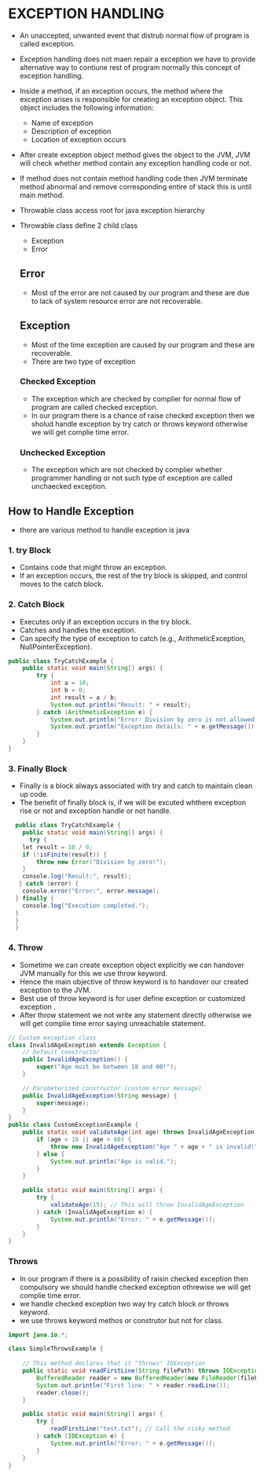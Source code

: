 # EXCEPTION HANDLING 
- An unaccepted, unwanted event that distrub normal flow of program is called exception.
- Exception handling does not maen repair a exception we have to provide alternative way to contiune rest of program normally this concept of exception handling.
- Inside a method, if an exception occurs, the method where the exception arises is responsible for creating an exception object. This object includes the following information:
  - Name of exception
  - Description of exception
  - Location of exception occurs
- After create exception object method gives the object to the JVM, JVM will check whether method contain any exception handling code or not.
- If method does not contain method handling code then JVM terminate method abnormal and remove corresponding entire of stack this is until main method.
- Throwable class access root for java exception hierarchy
- Throwable class define 2 child class
   - Exception
   - Error

   ## Error
     - Most of the error are not caused by our program and these are due to lack of system resource error are not recoverable.
       
   ## Exception
     - Most of the time exception are caused by our program and these are recoverable.
     - There are two type of exception

   ### Checked Exception
     - The exception which are checked by complier for normal flow of program are called checked exception.
     - In our program there is a chance of raise checked exception then we sholud handle exception by try catch or throws keyword otherwise we will get complie time error.

   ### Unchecked Exception
     - The exception which are not checked by complier whether programmer handling or not such type of exception are called unchaecked exception.
 
## How to Handle Exception 
- there are various method to handle exception is java
  
### 1. try Block 
- Contains code that might throw an exception.
- If an exception occurs, the rest of the try block is skipped, and control moves to the catch block.

### 2. Catch Block
- Executes only if an exception occurs in the try block.
- Catches and handles the exception.
- Can specify the type of exception to catch (e.g., ArithmeticException, NullPointerException).

```java
public class TryCatchExample {
    public static void main(String[] args) {
        try {
            int a = 10;
            int b = 0;
            int result = a / b;
            System.out.println("Result: " + result);
        } catch (ArithmeticException e) {
            System.out.println("Error: Division by zero is not allowed!");
            System.out.println("Exception details: " + e.getMessage());
        }
    }
}
```
### 3. Finally Block
- Finally is a block always associated with try and catch to maintain clean up code.
- The benefit of finally block is, if we will be excuted whthere exception rise or not and exception handle or not handle.
``` java
  public class TryCatchExample {
    public static void main(String[] args) {
      try {
    let result = 10 / 0;
    if (!isFinite(result)) {
        throw new Error("Division by zero!");
    }
    console.log("Result:", result);
   } catch (error) {
    console.error("Error:", error.message);
  } finally {
    console.log("Execution completed.");
  }
  }
  }
```
### 4. Throw 
- Sometime we can create exception object explicitly we can handover JVM manually for this we use throw keyword.
- Hence the main objective of throw keyword is to handover our created exception to the JVM.
- Best use of throw keyword is for user define exception or customized exception .
- After throw statement we not write any statement directly otherwise we will get complie time error saying unreachable statement.
``` java
// Custom exception class
class InvalidAgeException extends Exception {
    // Default constructor
    public InvalidAgeException() {
        super("Age must be between 18 and 60!");
    }

    // Parameterized constructor (custom error message)
    public InvalidAgeException(String message) {
        super(message);
    }
}
public class CustomExceptionExample {
    public static void validateAge(int age) throws InvalidAgeException {
        if (age < 18 || age > 60) {
            throw new InvalidAgeException("Age " + age + " is invalid!");
        } else {
            System.out.println("Age is valid.");
        }
    }

    public static void main(String[] args) {
        try {
            validateAge(15); // This will throw InvalidAgeException
        } catch (InvalidAgeException e) {
            System.out.println("Error: " + e.getMessage());
        }
    }
}
```
### Throws 
- In our program if there is a possibility of raisin checked exception then compulsory we should handle checked exception othrewise we will get complie time error.
- we handle checked exception two way try catch block or throws keyword.
- we use throws keyword methos or construtor but not for class.
```java
import java.io.*;

class SimpleThrowsExample {
    
    // This method declares that it "throws" IOException
    public static void readFirstLine(String filePath) throws IOException {
        BufferedReader reader = new BufferedReader(new FileReader(filePath));
        System.out.println("First line: " + reader.readLine());
        reader.close();
    }

    public static void main(String[] args) {
        try {
            readFirstLine("test.txt"); // Call the risky method
        } catch (IOException e) {
            System.out.println("Error: " + e.getMessage());
        }
    }
}
```
